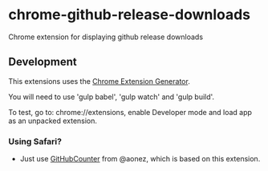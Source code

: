 # chrome-github-release-downloads

Chrome extension for displaying github release downloads

## Development

This extensions uses the [Chrome Extension Generator](https://github.com/yeoman/generator-chrome-extension).

You will need to use 'gulp babel', 'gulp watch' and 'gulp build'.

To test, go to: chrome://extensions, enable Developer mode and load app as an unpacked extension.

### Using Safari?

- Just use [GitHubCounter](https://github.com/aonez/GitHubCounter) from @aonez, which is based on this extension.
